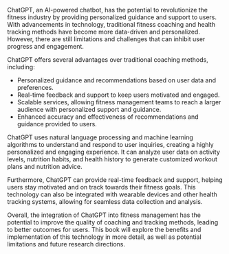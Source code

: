 

ChatGPT, an AI-powered chatbot, has the potential to revolutionize the fitness industry by providing personalized guidance and support to users. With advancements in technology, traditional fitness coaching and health tracking methods have become more data-driven and personalized. However, there are still limitations and challenges that can inhibit user progress and engagement.

ChatGPT offers several advantages over traditional coaching methods, including:

* Personalized guidance and recommendations based on user data and preferences.
* Real-time feedback and support to keep users motivated and engaged.
* Scalable services, allowing fitness management teams to reach a larger audience with personalized support and guidance.
* Enhanced accuracy and effectiveness of recommendations and guidance provided to users.

ChatGPT uses natural language processing and machine learning algorithms to understand and respond to user inquiries, creating a highly personalized and engaging experience. It can analyze user data on activity levels, nutrition habits, and health history to generate customized workout plans and nutrition advice.

Furthermore, ChatGPT can provide real-time feedback and support, helping users stay motivated and on track towards their fitness goals. This technology can also be integrated with wearable devices and other health tracking systems, allowing for seamless data collection and analysis.

Overall, the integration of ChatGPT into fitness management has the potential to improve the quality of coaching and tracking methods, leading to better outcomes for users. This book will explore the benefits and implementation of this technology in more detail, as well as potential limitations and future research directions.
